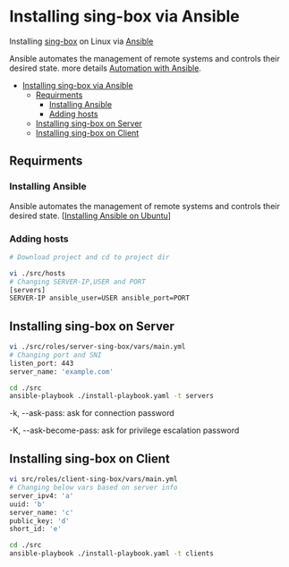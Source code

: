 # Installing sing-box via Ansible
Installing [sing-box](https://github.com/SagerNet/sing-box) on Linux via [Ansible](https://docs.ansible.com/ansible/latest/index.html)

Ansible automates the management of remote systems and controls their desired state. more details [Automation with Ansible](https://github.com/mehradi-github/ref-ansible#automation-with-ansible).


- [Installing sing-box via Ansible](#installing-sing-box-via-ansible)
  - [Requirments](#requirments)
    - [Installing Ansible](#installing-ansible)
    - [Adding hosts](#adding-hosts)
  - [Installing sing-box on Server](#installing-sing-box-on-server)
  - [Installing sing-box on Client](#installing-sing-box-on-client)
## Requirments
### Installing Ansible
Ansible automates the management of remote systems and controls their desired state. [[Installing Ansible on Ubuntu](https://github.com/mehradi-github/ref-ansible#installing-ansible-on-ubuntu)]
### Adding hosts
```sh
# Download project and cd to project dir

vi ./src/hosts
# Changing SERVER-IP,USER and PORT
[servers]
SERVER-IP ansible_user=USER ansible_port=PORT
```
## Installing sing-box on Server

```sh
vi ./src/roles/server-sing-box/vars/main.yml
# Changing port and SNI
listen_port: 443
server_name: 'example.com'

cd ./src
ansible-playbook ./install-playbook.yaml -t servers 

```
-k, --ask-pass: ask for connection password

-K, --ask-become-pass: ask for privilege escalation password


## Installing sing-box on Client
```sh
vi src/roles/client-sing-box/vars/main.yml
# Changing below vars based on server info
server_ipv4: 'a'
uuid: 'b'
server_name: 'c'
public_key: 'd'
short_id: 'e'

cd ./src
ansible-playbook ./install-playbook.yaml -t clients

```

